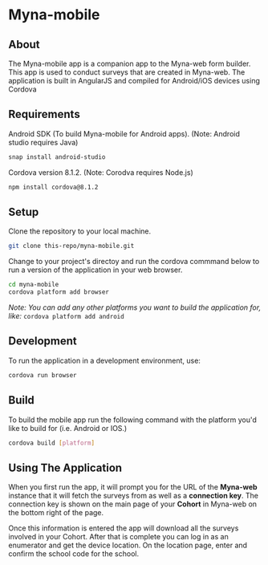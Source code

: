 # Myna-mobile

## About

 The Myna-mobile app is a companion app to the Myna-web form builder. This app is used to conduct surveys that are created in Myna-web. The application is built in AngularJS and compiled for Android/iOS devices using Cordova

## Requirements

Android SDK (To build Myna-mobile for Android apps). (Note: Android studio requires Java)

```bash
snap install android-studio
```

Cordova version 8.1.2. (Note: Corodva requires Node.js)

```bash
npm install cordova@8.1.2
```

## Setup

Clone the repository to your local machine.

```bash
git clone this-repo/myna-mobile.git
```

Change to your project's directoy and run the cordova commmand below to run a version of the application in your web browser.


```bash
cd myna-mobile
cordova platform add browser
```

*Note: You can add any other platforms you want to build the application for, like:* `cordova platform add android`

## Development

To run the application in a development environment, use:

```bash
cordova run browser
```

## Build

To build the mobile app run the following command with the platform you'd like to build for (i.e. Android or IOS.)

```bash
cordova build [platform]
```

## Using The Application

When you first run the app, it will prompt you for the URL of the **Myna-web** instance that it will fetch the surveys from as well as a **connection key**. The connection key is shown on the main page of your **Cohort** in Myna-web on the bottom right of the page.

Once this information is entered the app will download all the surveys involved in your Cohort. After that is complete you can log in as an enumerator and get the device location. On the location page, enter and confirm the school code for the school.
